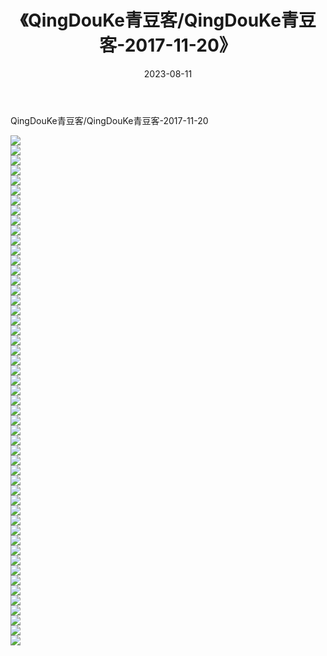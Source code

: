 ﻿---
layout: post
title:  《QingDouKe青豆客/QingDouKe青豆客-2017-11-20》
date:   2023-08-11
img: http://img.660000.xyz/Sharelink/网络美图/2021/QingDouKe青豆客/QingDouKe青豆客-2017-11-20/000.jpg
categories: [美女, 清纯, 唯美]
---

QingDouKe青豆客/QingDouKe青豆客-2017-11-20

 ![](http://img.660000.xyz/Sharelink/网络美图/2021/QingDouKe青豆客/QingDouKe青豆客-2017-11-20/001.jpg) <br>![](http://img.660000.xyz/Sharelink/网络美图/2021/QingDouKe青豆客/QingDouKe青豆客-2017-11-20/002.jpg) <br>![](http://img.660000.xyz/Sharelink/网络美图/2021/QingDouKe青豆客/QingDouKe青豆客-2017-11-20/003.jpg) <br>![](http://img.660000.xyz/Sharelink/网络美图/2021/QingDouKe青豆客/QingDouKe青豆客-2017-11-20/004.jpg) <br>![](http://img.660000.xyz/Sharelink/网络美图/2021/QingDouKe青豆客/QingDouKe青豆客-2017-11-20/005.jpg) <br>![](http://img.660000.xyz/Sharelink/网络美图/2021/QingDouKe青豆客/QingDouKe青豆客-2017-11-20/006.jpg) <br>![](http://img.660000.xyz/Sharelink/网络美图/2021/QingDouKe青豆客/QingDouKe青豆客-2017-11-20/007.jpg) <br>![](http://img.660000.xyz/Sharelink/网络美图/2021/QingDouKe青豆客/QingDouKe青豆客-2017-11-20/008.jpg) <br>![](http://img.660000.xyz/Sharelink/网络美图/2021/QingDouKe青豆客/QingDouKe青豆客-2017-11-20/009.jpg) <br>![](http://img.660000.xyz/Sharelink/网络美图/2021/QingDouKe青豆客/QingDouKe青豆客-2017-11-20/010.jpg) <br>![](http://img.660000.xyz/Sharelink/网络美图/2021/QingDouKe青豆客/QingDouKe青豆客-2017-11-20/011.jpg) <br>![](http://img.660000.xyz/Sharelink/网络美图/2021/QingDouKe青豆客/QingDouKe青豆客-2017-11-20/012.jpg) <br>![](http://img.660000.xyz/Sharelink/网络美图/2021/QingDouKe青豆客/QingDouKe青豆客-2017-11-20/013.jpg) <br>![](http://img.660000.xyz/Sharelink/网络美图/2021/QingDouKe青豆客/QingDouKe青豆客-2017-11-20/014.jpg) <br>![](http://img.660000.xyz/Sharelink/网络美图/2021/QingDouKe青豆客/QingDouKe青豆客-2017-11-20/015.jpg) <br>![](http://img.660000.xyz/Sharelink/网络美图/2021/QingDouKe青豆客/QingDouKe青豆客-2017-11-20/016.jpg) <br>![](http://img.660000.xyz/Sharelink/网络美图/2021/QingDouKe青豆客/QingDouKe青豆客-2017-11-20/017.jpg) <br>![](http://img.660000.xyz/Sharelink/网络美图/2021/QingDouKe青豆客/QingDouKe青豆客-2017-11-20/018.jpg) <br>![](http://img.660000.xyz/Sharelink/网络美图/2021/QingDouKe青豆客/QingDouKe青豆客-2017-11-20/019.jpg) <br>![](http://img.660000.xyz/Sharelink/网络美图/2021/QingDouKe青豆客/QingDouKe青豆客-2017-11-20/020.jpg) <br>![](http://img.660000.xyz/Sharelink/网络美图/2021/QingDouKe青豆客/QingDouKe青豆客-2017-11-20/021.jpg) <br>![](http://img.660000.xyz/Sharelink/网络美图/2021/QingDouKe青豆客/QingDouKe青豆客-2017-11-20/022.jpg) <br>![](http://img.660000.xyz/Sharelink/网络美图/2021/QingDouKe青豆客/QingDouKe青豆客-2017-11-20/023.jpg) <br>![](http://img.660000.xyz/Sharelink/网络美图/2021/QingDouKe青豆客/QingDouKe青豆客-2017-11-20/024.jpg) <br>![](http://img.660000.xyz/Sharelink/网络美图/2021/QingDouKe青豆客/QingDouKe青豆客-2017-11-20/025.jpg) <br>![](http://img.660000.xyz/Sharelink/网络美图/2021/QingDouKe青豆客/QingDouKe青豆客-2017-11-20/026.jpg) <br>![](http://img.660000.xyz/Sharelink/网络美图/2021/QingDouKe青豆客/QingDouKe青豆客-2017-11-20/027.jpg) <br>![](http://img.660000.xyz/Sharelink/网络美图/2021/QingDouKe青豆客/QingDouKe青豆客-2017-11-20/028.jpg) <br>![](http://img.660000.xyz/Sharelink/网络美图/2021/QingDouKe青豆客/QingDouKe青豆客-2017-11-20/029.jpg) <br>![](http://img.660000.xyz/Sharelink/网络美图/2021/QingDouKe青豆客/QingDouKe青豆客-2017-11-20/030.jpg) <br>![](http://img.660000.xyz/Sharelink/网络美图/2021/QingDouKe青豆客/QingDouKe青豆客-2017-11-20/031.jpg) <br>![](http://img.660000.xyz/Sharelink/网络美图/2021/QingDouKe青豆客/QingDouKe青豆客-2017-11-20/032.jpg) <br>![](http://img.660000.xyz/Sharelink/网络美图/2021/QingDouKe青豆客/QingDouKe青豆客-2017-11-20/033.jpg) <br>![](http://img.660000.xyz/Sharelink/网络美图/2021/QingDouKe青豆客/QingDouKe青豆客-2017-11-20/034.jpg) <br>![](http://img.660000.xyz/Sharelink/网络美图/2021/QingDouKe青豆客/QingDouKe青豆客-2017-11-20/035.jpg) <br>![](http://img.660000.xyz/Sharelink/网络美图/2021/QingDouKe青豆客/QingDouKe青豆客-2017-11-20/036.jpg) <br>![](http://img.660000.xyz/Sharelink/网络美图/2021/QingDouKe青豆客/QingDouKe青豆客-2017-11-20/037.jpg) <br>![](http://img.660000.xyz/Sharelink/网络美图/2021/QingDouKe青豆客/QingDouKe青豆客-2017-11-20/038.jpg) <br>![](http://img.660000.xyz/Sharelink/网络美图/2021/QingDouKe青豆客/QingDouKe青豆客-2017-11-20/039.jpg) <br>![](http://img.660000.xyz/Sharelink/网络美图/2021/QingDouKe青豆客/QingDouKe青豆客-2017-11-20/040.jpg) <br>![](http://img.660000.xyz/Sharelink/网络美图/2021/QingDouKe青豆客/QingDouKe青豆客-2017-11-20/041.jpg) <br>![](http://img.660000.xyz/Sharelink/网络美图/2021/QingDouKe青豆客/QingDouKe青豆客-2017-11-20/042.jpg) <br>![](http://img.660000.xyz/Sharelink/网络美图/2021/QingDouKe青豆客/QingDouKe青豆客-2017-11-20/043.jpg) <br>![](http://img.660000.xyz/Sharelink/网络美图/2021/QingDouKe青豆客/QingDouKe青豆客-2017-11-20/044.jpg) <br>![](http://img.660000.xyz/Sharelink/网络美图/2021/QingDouKe青豆客/QingDouKe青豆客-2017-11-20/045.jpg) <br>![](http://img.660000.xyz/Sharelink/网络美图/2021/QingDouKe青豆客/QingDouKe青豆客-2017-11-20/046.jpg) <br>![](http://img.660000.xyz/Sharelink/网络美图/2021/QingDouKe青豆客/QingDouKe青豆客-2017-11-20/047.jpg) <br>![](http://img.660000.xyz/Sharelink/网络美图/2021/QingDouKe青豆客/QingDouKe青豆客-2017-11-20/048.jpg) <br>![](http://img.660000.xyz/Sharelink/网络美图/2021/QingDouKe青豆客/QingDouKe青豆客-2017-11-20/049.jpg) <br>![](http://img.660000.xyz/Sharelink/网络美图/2021/QingDouKe青豆客/QingDouKe青豆客-2017-11-20/050.jpg) <br>![](http://img.660000.xyz/Sharelink/网络美图/2021/QingDouKe青豆客/QingDouKe青豆客-2017-11-20/051.jpg) <br>